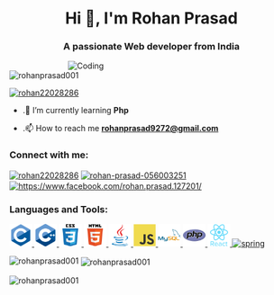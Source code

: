 <h1 align="center">Hi 👋, I'm Rohan Prasad</h1>
<h3 align="center">A passionate Web developer from India</h3>
<img align="right" alt="Coding" width="400" src="https://hackernoon.com/images/f2px36fy.gif">

<p align="left"> <img src="https://komarev.com/ghpvc/?username=rohanprasad001&label=Profile%20views&color=0e75b6&style=flat" alt="rohanprasad001" /> </p>

<p align="left"> <a href="https://twitter.com/rohan22028286" target="blank"><img src="https://img.shields.io/twitter/follow/rohan22028286?logo=twitter&style=for-the-badge" alt="rohan22028286" /></a> </p>

- .🌱 I’m currently learning **Php**

- .📫 How to reach me **rohanprasad9272@gmail.com**

<h3 align="left">Connect with me:</h3>
<p align="left">
<a href="https://twitter.com/rohan22028286" target="blank"><img align="center" src="https://raw.githubusercontent.com/rahuldkjain/github-profile-readme-generator/master/src/images/icons/Social/twitter.svg" alt="rohan22028286" height="30" width="40" /></a>
<a href="https://linkedin.com/in/rohan-prasad-056003251" target="blank"><img align="center" src="https://raw.githubusercontent.com/rahuldkjain/github-profile-readme-generator/master/src/images/icons/Social/linked-in-alt.svg" alt="rohan-prasad-056003251" height="30" width="40" /></a>
<a href="https://fb.com/https://www.facebook.com/rohan.prasad.127201/" target="blank"><img align="center" src="https://raw.githubusercontent.com/rahuldkjain/github-profile-readme-generator/master/src/images/icons/Social/facebook.svg" alt="https://www.facebook.com/rohan.prasad.127201/" height="30" width="40" /></a>
</p>

<h3 align="left">Languages and Tools:</h3>
<p align="left"> <a href="https://www.cprogramming.com/" target="_blank" rel="noreferrer"> <img src="https://raw.githubusercontent.com/devicons/devicon/master/icons/c/c-original.svg" alt="c" width="40" height="40"/> </a> <a href="https://www.w3schools.com/cpp/" target="_blank" rel="noreferrer"> <img src="https://raw.githubusercontent.com/devicons/devicon/master/icons/cplusplus/cplusplus-original.svg" alt="cplusplus" width="40" height="40"/> </a> <a href="https://www.w3schools.com/css/" target="_blank" rel="noreferrer"> <img src="https://raw.githubusercontent.com/devicons/devicon/master/icons/css3/css3-original-wordmark.svg" alt="css3" width="40" height="40"/> </a> <a href="https://www.w3.org/html/" target="_blank" rel="noreferrer"> <img src="https://raw.githubusercontent.com/devicons/devicon/master/icons/html5/html5-original-wordmark.svg" alt="html5" width="40" height="40"/> </a> <a href="https://www.java.com" target="_blank" rel="noreferrer"> <img src="https://raw.githubusercontent.com/devicons/devicon/master/icons/java/java-original.svg" alt="java" width="40" height="40"/> </a> <a href="https://developer.mozilla.org/en-US/docs/Web/JavaScript" target="_blank" rel="noreferrer"> <img src="https://raw.githubusercontent.com/devicons/devicon/master/icons/javascript/javascript-original.svg" alt="javascript" width="40" height="40"/> </a> <a href="https://www.mysql.com/" target="_blank" rel="noreferrer"> <img src="https://raw.githubusercontent.com/devicons/devicon/master/icons/mysql/mysql-original-wordmark.svg" alt="mysql" width="40" height="40"/> </a> <a href="https://www.php.net" target="_blank" rel="noreferrer"> <img src="https://raw.githubusercontent.com/devicons/devicon/master/icons/php/php-original.svg" alt="php" width="40" height="40"/> </a> <a href="https://reactjs.org/" target="_blank" rel="noreferrer"> <img src="https://raw.githubusercontent.com/devicons/devicon/master/icons/react/react-original-wordmark.svg" alt="react" width="40" height="40"/> </a> <a href="https://spring.io/" target="_blank" rel="noreferrer"> <img src="https://www.vectorlogo.zone/logos/springio/springio-icon.svg" alt="spring" width="40" height="40"/> </a> </p>

<p><img align="left" src="https://github-readme-stats.vercel.app/api/top-langs?username=rohanprasad001&show_icons=true&locale=en&layout=compact" alt="rohanprasad001" /></p>

<p>&nbsp;<img align="center" src="https://github-readme-stats.vercel.app/api?username=rohanprasad001&show_icons=true&locale=en" alt="rohanprasad001" /></p>

<p><img align="center" src="https://github-readme-streak-stats.herokuapp.com/?user=rohanprasad001&" alt="rohanprasad001" /></p>

